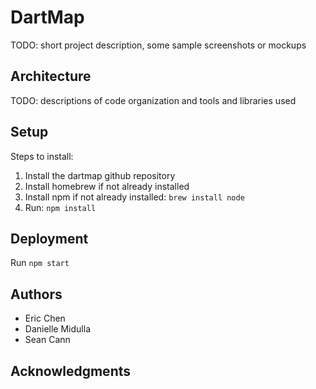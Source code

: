 # DartMap

TODO: short project description, some sample screenshots or mockups

## Architecture

TODO:  descriptions of code organization and tools and libraries used

## Setup

Steps to install:
1) Install the dartmap github repository
2) Install homebrew if not already installed
3) Install npm if not already installed: `brew install node`
4) Run: `npm install`

## Deployment

Run `npm start`

## Authors

* Eric Chen
* Danielle Midulla
* Sean Cann

## Acknowledgments
